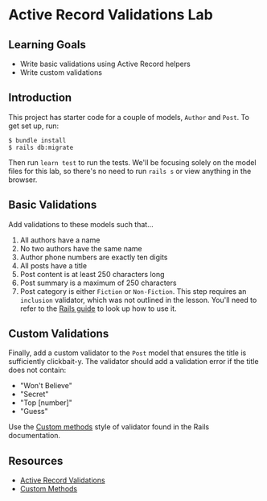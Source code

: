 # Active Record Validations Lab

## Learning Goals

- Write basic validations using Active Record helpers
- Write custom validations

## Introduction

This project has starter code for a couple of models, `Author` and `Post`. To
get set up, run:

```console
$ bundle install
$ rails db:migrate
```

Then run `learn test` to run the tests. We'll be focusing solely on the model
files for this lab, so there's no need to run `rails s` or view anything in the
browser.

## Basic Validations

Add validations to these models such that...

1. All authors have a name
2. No two authors have the same name
3. Author phone numbers are exactly ten digits
4. All posts have a title
5. Post content is at least 250 characters long
6. Post summary is a maximum of 250 characters
7. Post category is either `Fiction` or `Non-Fiction`. This step requires an
   `inclusion` validator, which was not outlined in the lesson. You'll need to
   refer to the [Rails guide][active record validations] to look up how to use
   it.

## Custom Validations

Finally, add a custom validator to the `Post` model that ensures the title is
sufficiently clickbait-y. The validator should add a validation error if the
title does not contain:

- "Won't Believe"
- "Secret"
- "Top [number]"
- "Guess"

Use the [Custom methods][custom methods] style of validator found in the Rails
documentation.

## Resources

- [Active Record Validations][active record validations]
- [Custom Methods][custom methods]

[active record validations]: https://guides.rubyonrails.org/active_record_validations.html
[custom methods]: https://guides.rubyonrails.org/active_record_validations.html#custom-methods

